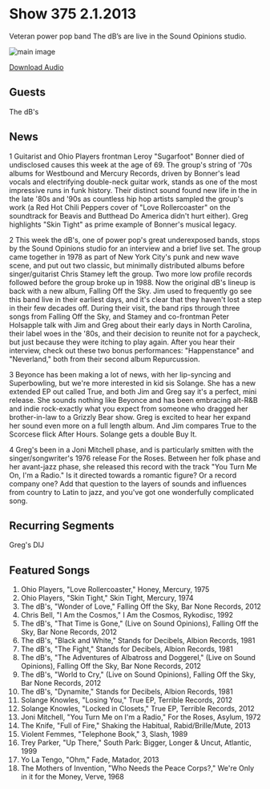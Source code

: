 # Show 375 2.1.2013
Veteran power pop band The dB’s are live in the Sound Opinions studio.

![main image](http://www.soundopinions.org/images/2013/thedbs.jpg)

[Download Audio](http://audio.soundopinions.org/streams/2013/02/so_20130201.m3u)

## Guests
The dB's

## News
1 Guitarist and Ohio Players frontman Leroy "Sugarfoot" Bonner died of undisclosed causes this week at the age of 69. The group's string of '70s albums for Westbound and Mercury Records, driven by Bonner's lead vocals and electrifying double-neck guitar work, stands as one of the most impressive runs in funk history. Their distinct sound found new life in the in the late '80s and '90s as countless hip hop artists sampled the group's work (a Red Hot Chili Peppers cover of "Love Rollercoaster" on the soundtrack for Beavis and Butthead Do America didn't hurt either). Greg highlights "Skin Tight" as prime example of Bonner's musical legacy.

 2 This week the dB's, one of power pop's great underexposed bands, stops by the Sound Opinions studio for an interview and a brief live set. The group came together in 1978 as part of New York City's punk and new wave scene, and put out two classic, but minimally distributed albums before singer/guitarist Chris Stamey left the group. Two more low profile records followed before the group broke up in 1988. Now the original dB's lineup is back with a new album, Falling Off the Sky. Jim used to frequently go see this band live in their earliest days, and it's clear that they haven't lost a step in their few decades off. During their visit, the band rips through three songs from Falling Off the Sky, and Stamey and co-frontman Peter Holsapple talk with Jim and Greg about their early days in North Carolina, their label woes in the '80s, and their decision to reunite not for a paycheck, but just because they were itching to play again. After you hear their interview, check out these two bonus performances: "Happenstance" and "Neverland," both from their second album Repurcussion.

3 Beyonce has been making a lot of news, with her lip-syncing and Superbowling, but we're more interested in kid sis Solange. She has a new extended EP out called True, and both Jim and Greg say it's a perfect, mini release. She sounds nothing like Beyonce and has been embracing alt-R&B and indie rock-exactly what you expect from someone who dragged her brother-in-law to a Grizzly Bear show. Greg is excited to hear her expand her sound even more on a full length album. And Jim compares True to the Scorcese flick After Hours. Solange gets a double Buy It.

4 Greg's been in a Joni Mitchell phase, and is particularly smitten with the singer/songwriter's 1976 release For the Roses. Between her folk phase and her avant-jazz phase, she released this record with the track "You Turn Me On, I'm a Radio." Is it directed towards a romantic figure? Or a record company one? Add that question to the layers of sounds and influences from country to Latin to jazz, and you've got one wonderfully complicated song.

## Recurring Segments
Greg's DIJ

## Featured Songs
1. Ohio Players, "Love Rollercoaster," Honey, Mercury, 1975
2. Ohio Players, "Skin Tight," Skin Tight, Mercury, 1974
3. The dB's, "Wonder of Love," Falling Off the Sky, Bar None Records, 2012
4. Chris Bell, "I Am the Cosmos," I Am the Cosmos, Rykodisc, 1992
5. The dB's, "That Time is Gone," (Live on Sound Opinions), Falling Off the Sky, Bar None Records, 2012
6. The dB's, "Black and White," Stands for Decibels, Albion Records, 1981
7. The dB's, "The Fight," Stands for Decibels, Albion Records, 1981
8. The dB's, "The Adventures of Albatross and Doggerel," (Live on Sound Opinions), Falling Off the Sky, Bar None Records, 2012
9. The dB's, "World to Cry," (Live on Sound Opinions), Falling Off the Sky, Bar None Records, 2012
10. The dB's, "Dynamite," Stands for Decibels, Albion Records, 1981
11. Solange Knowles, "Losing You," True EP, Terrible Records, 2012
12. Solange Knowles, "Locked in Closets," True EP, Terrible Records, 2012
13. Joni Mitchell, "You Turn Me on I'm a Radio," For the Roses, Asylum, 1972
14. The Knife, "Full of Fire," Shaking the Habitual, Rabid/Brille/Mute, 2013
15. Violent Femmes, "Telephone Book," 3, Slash, 1989
16. Trey Parker, "Up There," South Park: Bigger, Longer & Uncut, Atlantic, 1999
17. Yo La Tengo, "Ohm," Fade, Matador, 2013
18. The Mothers of Invention, "Who Needs the Peace Corps?," We're Only in it for the Money, Verve, 1968
